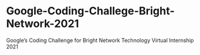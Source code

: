 # Google-Coding-Challege-Bright-Network-2021
Google’s Coding Challenge for Bright Network Technology Virtual Internship 2021
